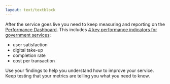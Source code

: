 ```yaml
---
layout: text/textblock
---
```


After the service goes live you need to keep measuring and reporting on the [Performance Dashboard](https://dashboard.gov.au/). This includes [4 key performance indicators for government services](/digital-service-standard/11-measure-performance/):
- user satisfaction
- digital take-up
- completion rate
- cost per transaction

Use your findings to help you understand how to improve your service. Keep testing that your metrics are telling you what you need to know.
